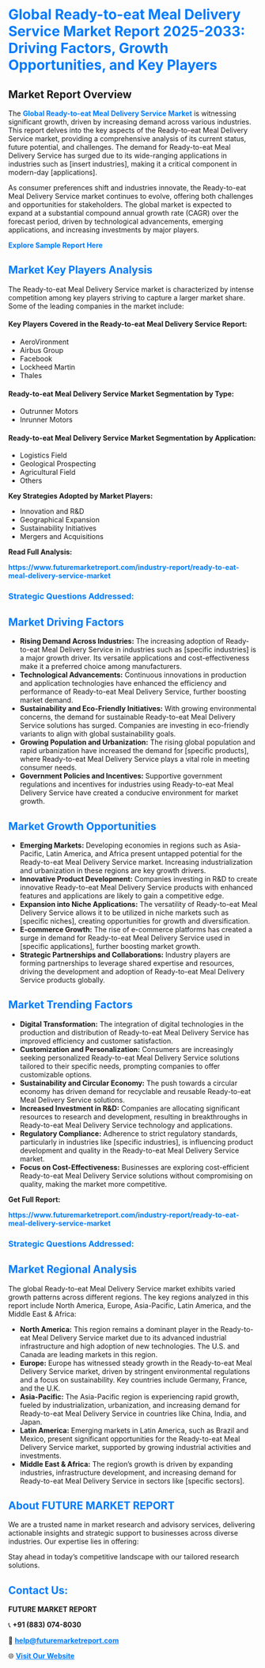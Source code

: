 <h1 style="color: #007BFF;">Global Ready-to-eat Meal Delivery Service Market Report 2025-2033: Driving Factors, Growth Opportunities, and Key Players</h1>

<section id="overview">
<h2>Market Report Overview</h2>
<p>The <a href="https://www.futuremarketreport.com/industry-report/ready-to-eat-meal-delivery-service-market" style="color: #007BFF; text-decoration: none;"><strong>Global Ready-to-eat Meal Delivery Service Market</strong></a> is witnessing significant growth, driven by increasing demand across various industries. This report delves into the key aspects of the Ready-to-eat Meal Delivery Service market, providing a comprehensive analysis of its current status, future potential, and challenges. The demand for Ready-to-eat Meal Delivery Service has surged due to its wide-ranging applications in industries such as [insert industries], making it a critical component in modern-day [applications].</p>
<p>As consumer preferences shift and industries innovate, the Ready-to-eat Meal Delivery Service market continues to evolve, offering both challenges and opportunities for stakeholders. The global market is expected to expand at a substantial compound annual growth rate (CAGR) over the forecast period, driven by technological advancements, emerging applications, and increasing investments by major players.</p>
</section>

<section id="overview">
<p><a href="https://www.futuremarketreport.com/request-sample/reportId=35572" style="color: #007BFF; text-decoration: none;"><strong>Explore Sample Report Here</strong></a></p>
</section>

<section id="key-players">
<h2 style="color: #007BFF;">Market Key Players Analysis</h2>
<p>The Ready-to-eat Meal Delivery Service market is characterized by intense competition among key players striving to capture a larger market share. Some of the leading companies in the market include:</p>
<h4>Key Players Covered in the Ready-to-eat Meal Delivery Service Report:</h4>
<ul><li>AeroVironment</li><li>Airbus Group</li><li>Facebook</li><li>Lockheed Martin</li><li>Thales</li></ul>
<h4>Ready-to-eat Meal Delivery Service Market Segmentation by Type:</h4>
<ul><li>Outrunner Motors</li><li>Inrunner Motors</li></ul>

<h4>Ready-to-eat Meal Delivery Service Market Segmentation by Application:</h4>
<ul><li>Logistics Field</li><li>Geological Prospecting</li><li>Agricultural Field</li><li>Others</li></ul>
<p><strong>Key Strategies Adopted by Market Players:</strong></p>
<ul>
<li>Innovation and R&D</li>
<li>Geographical Expansion</li>
<li>Sustainability Initiatives</li>
<li>Mergers and Acquisitions</li>
</ul>
</section>

<section>
<p><strong>Read Full Analysis: </strong></p><a href="https://www.futuremarketreport.com/industry-report/ready-to-eat-meal-delivery-service-market" style="color: #007BFF; text-decoration: none;"><strong>https://www.futuremarketreport.com/industry-report/ready-to-eat-meal-delivery-service-market</strong></a>
<h3 style="color: #007BFF;">Strategic Questions Addressed:</h3>
</section>

<section id="driving-factors">
<h2 style="color: #007BFF;">Market Driving Factors</h2>
<ul>
<li><strong>Rising Demand Across Industries:</strong> The increasing adoption of Ready-to-eat Meal Delivery Service in industries such as [specific industries] is a major growth driver. Its versatile applications and cost-effectiveness make it a preferred choice among manufacturers.</li>
<li><strong>Technological Advancements:</strong> Continuous innovations in production and application technologies have enhanced the efficiency and performance of Ready-to-eat Meal Delivery Service, further boosting market demand.</li>
<li><strong>Sustainability and Eco-Friendly Initiatives:</strong> With growing environmental concerns, the demand for sustainable Ready-to-eat Meal Delivery Service solutions has surged. Companies are investing in eco-friendly variants to align with global sustainability goals.</li>
<li><strong>Growing Population and Urbanization:</strong> The rising global population and rapid urbanization have increased the demand for [specific products], where Ready-to-eat Meal Delivery Service plays a vital role in meeting consumer needs.</li>
<li><strong>Government Policies and Incentives:</strong> Supportive government regulations and incentives for industries using Ready-to-eat Meal Delivery Service have created a conducive environment for market growth.</li>
</ul>
</section>

<section id="growth-opportunities">
<h2 style="color: #007BFF;">Market Growth Opportunities</h2>
<ul>
<li><strong>Emerging Markets:</strong> Developing economies in regions such as Asia-Pacific, Latin America, and Africa present untapped potential for the Ready-to-eat Meal Delivery Service market. Increasing industrialization and urbanization in these regions are key growth drivers.</li>
<li><strong>Innovative Product Development:</strong> Companies investing in R&D to create innovative Ready-to-eat Meal Delivery Service products with enhanced features and applications are likely to gain a competitive edge.</li>
<li><strong>Expansion into Niche Applications:</strong> The versatility of Ready-to-eat Meal Delivery Service allows it to be utilized in niche markets such as [specific niches], creating opportunities for growth and diversification.</li>
<li><strong>E-commerce Growth:</strong> The rise of e-commerce platforms has created a surge in demand for Ready-to-eat Meal Delivery Service used in [specific applications], further boosting market growth.</li>
<li><strong>Strategic Partnerships and Collaborations:</strong> Industry players are forming partnerships to leverage shared expertise and resources, driving the development and adoption of Ready-to-eat Meal Delivery Service products globally.</li>
</ul>
</section>

<section id="trending-factors">
<h2 style="color: #007BFF;">Market Trending Factors</h2>
<ul>
<li><strong>Digital Transformation:</strong> The integration of digital technologies in the production and distribution of Ready-to-eat Meal Delivery Service has improved efficiency and customer satisfaction.</li>
<li><strong>Customization and Personalization:</strong> Consumers are increasingly seeking personalized Ready-to-eat Meal Delivery Service solutions tailored to their specific needs, prompting companies to offer customizable options.</li>
<li><strong>Sustainability and Circular Economy:</strong> The push towards a circular economy has driven demand for recyclable and reusable Ready-to-eat Meal Delivery Service solutions.</li>
<li><strong>Increased Investment in R&D:</strong> Companies are allocating significant resources to research and development, resulting in breakthroughs in Ready-to-eat Meal Delivery Service technology and applications.</li>
<li><strong>Regulatory Compliance:</strong> Adherence to strict regulatory standards, particularly in industries like [specific industries], is influencing product development and quality in the Ready-to-eat Meal Delivery Service market.</li>
<li><strong>Focus on Cost-Effectiveness:</strong> Businesses are exploring cost-efficient Ready-to-eat Meal Delivery Service solutions without compromising on quality, making the market more competitive.</li>
</ul>
</section>

<section>
<p><strong>Get Full Report: </strong></p><a href="https://www.futuremarketreport.com/industry-report/ready-to-eat-meal-delivery-service-market" style="color: #007BFF; text-decoration: none;"><strong>https://www.futuremarketreport.com/industry-report/ready-to-eat-meal-delivery-service-market</strong></a>
<h3 style="color: #007BFF;">Strategic Questions Addressed:</h3>
</section>


<section id="regional-analysis">
<h2 style="color: #007BFF;">Market Regional Analysis</h2>
<p>The global Ready-to-eat Meal Delivery Service market exhibits varied growth patterns across different regions. The key regions analyzed in this report include North America, Europe, Asia-Pacific, Latin America, and the Middle East & Africa:</p>
<ul>
<li><strong>North America:</strong> This region remains a dominant player in the Ready-to-eat Meal Delivery Service market due to its advanced industrial infrastructure and high adoption of new technologies. The U.S. and Canada are leading markets in this region.</li>
<li><strong>Europe:</strong> Europe has witnessed steady growth in the Ready-to-eat Meal Delivery Service market, driven by stringent environmental regulations and a focus on sustainability. Key countries include Germany, France, and the U.K.</li>
<li><strong>Asia-Pacific:</strong> The Asia-Pacific region is experiencing rapid growth, fueled by industrialization, urbanization, and increasing demand for Ready-to-eat Meal Delivery Service in countries like China, India, and Japan.</li>
<li><strong>Latin America:</strong> Emerging markets in Latin America, such as Brazil and Mexico, present significant opportunities for the Ready-to-eat Meal Delivery Service market, supported by growing industrial activities and investments.</li>
<li><strong>Middle East & Africa:</strong> The region’s growth is driven by expanding industries, infrastructure development, and increasing demand for Ready-to-eat Meal Delivery Service in sectors like [specific sectors].</li>
</ul>
</section>

<footer>
<h2 style="color: #007BFF;">About FUTURE MARKET REPORT</h2>
<p>We are a trusted name in market research and advisory services, delivering actionable insights and strategic support to businesses across diverse industries. Our expertise lies in offering:</p>

<p>Stay ahead in today’s competitive landscape with our tailored research solutions.</p>

<h2 style="color: #007BFF;">Contact Us:</h2>
<p><strong>FUTURE MARKET REPORT</strong></p>
<p>📞 <strong>+91 (883) 074-8030</strong></p>
<p>📧 <strong><a href="mailto:help@futuremarketreport.com" style="color: #007BFF;">help@futuremarketreport.com</a></strong></p>
<p>🌐 <strong><a href="https://www.futuremarketreport.com/" style="color: #007BFF;">Visit Our Website</a></strong></p>
</footer>